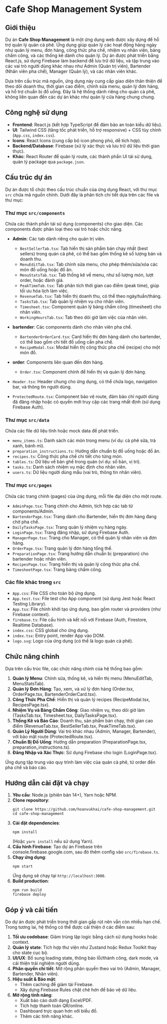 # Cafe Shop Management System

## Giới thiệu

Dự án **Cafe Shop Management** là một ứng dụng web được xây dựng để hỗ trợ quản lý quán cà phê. Ứng dụng giúp quản lý các hoạt động hàng ngày như quản lý menu, đơn hàng, công thức pha chế, nhiệm vụ nhân viên, bảng chấm công, và các thống kê dành cho quản lý. Dự án được phát triển bằng React.js, sử dụng Firebase làm backend để lưu trữ dữ liệu, và tập trung vào các vai trò người dùng khác nhau như Admin (Quản trị viên), Bartender (Nhân viên pha chế), Manager (Quản lý), và các nhân viên khác.

Dựa trên cấu trúc mã nguồn, ứng dụng này cung cấp giao diện thân thiện để theo dõi doanh thu, thời gian cao điểm, chỉnh sửa menu, quản lý đơn hàng, và hỗ trợ chuẩn bị đồ uống. Đây là hệ thống dành riêng cho quán cà phê, không liên quan đến các dự án khác như quản lý cửa hàng chung chung.

## Công nghệ sử dụng

- **Frontend**: React.js (kết hợp TypeScript để đảm bảo an toàn kiểu dữ liệu).
- **UI**: Tailwind CSS (tăng tốc phát triển, hỗ trợ responsive) + CSS tùy chỉnh (`App.css`, `index.css`).
- **Icons**: React Icons (cung cấp bộ icon phong phú, dễ tích hợp).
- **Backend/Database**: Firebase (xử lý xác thực và lưu trữ dữ liệu thời gian thực).
- **Khác**: React Router để quản lý route, các thành phần UI tái sử dụng, quản lý package qua `package.json`.

## Cấu trúc dự án

Dự án được tổ chức theo cấu trúc chuẩn của ứng dụng React, với thư mục `src` chứa mã nguồn chính. Dưới đây là phân tích chi tiết dựa trên các file và thư mục:

### Thư mục `src/components`
Chứa các thành phần tái sử dụng (components) cho giao diện. Các components được phân loại theo vai trò hoặc chức năng.

- **Admin**: Các tab dành riêng cho quản trị viên.
  - `BestSellerTab.tsx`: Tab hiển thị sản phẩm bán chạy nhất (best sellers) trong quán cà phê, có thể bao gồm thống kê số lượng bán và doanh thu.
  - `MenuEditTab.tsx`: Tab chỉnh sửa menu, cho phép thêm/sửa/xóa các món đồ uống hoặc đồ ăn.
  - `MenuStatsTab.tsx`: Tab thống kê về menu, như số lượng món, lượt order, hoặc đánh giá.
  - `PeakTimeTab.tsx`: Tab phân tích thời gian cao điểm (peak time), giúp tối ưu hóa lịch làm việc.
  - `RevenueTab.tsx`: Tab hiển thị doanh thu, có thể theo ngày/tuần/tháng.
  - `TasksTab.tsx`: Tab quản lý nhiệm vụ cho nhân viên.
  - `Timesheet.tsx`: Component quản lý bảng chấm công (timesheet) cho nhân viên.
  - `WorkingHoursTab.tsx`: Tab theo dõi giờ làm việc của nhân viên.

- **bartender**: Các components dành cho nhân viên pha chế.
  - `BartenderOrderCard.tsx`: Card hiển thị đơn hàng dành cho bartender, có thể bao gồm chi tiết đồ uống cần pha chế.
  - `RecipeModal.tsx`: Modal hiển thị công thức pha chế (recipe) cho một món đồ.

- **order**: Components liên quan đến đơn hàng.
  - `Order.tsx`: Component chính để hiển thị và quản lý đơn hàng.

- `Header.tsx`: Header chung cho ứng dụng, có thể chứa logo, navigation bar, và thông tin người dùng.
- `ProtectedRoute.tsx`: Component bảo vệ route, đảm bảo chỉ người dùng đã đăng nhập hoặc có quyền mới truy cập các trang nhất định (sử dụng Firebase Auth).

### Thư mục `src/data`
Chứa các file dữ liệu tĩnh hoặc mock data để phát triển.

- `menu_items.ts`: Danh sách các món trong menu (ví dụ: cà phê sữa, trà xanh, bánh mì).
- `preparation_instructions.ts`: Hướng dẫn chuẩn bị đồ uống hoặc đồ ăn.
- `recipes.ts`: Công thức pha chế chi tiết cho từng món.
- `tables.ts`: Dữ liệu về bàn ghế trong quán (ví dụ: số bàn, vị trí).
- `tasks.ts`: Danh sách nhiệm vụ mặc định cho nhân viên.
- `users.ts`: Dữ liệu người dùng mẫu (vai trò, thông tin nhân viên).

### Thư mục `src/pages`
Chứa các trang chính (pages) của ứng dụng, mỗi file đại diện cho một route.

- `AdminPage.tsx`: Trang chính cho Admin, tích hợp các tab từ components/Admin.
- `BartenderPage.tsx`: Trang dành cho Bartender, hiển thị đơn hàng đang chờ pha chế.
- `DailyTasksPage.tsx`: Trang quản lý nhiệm vụ hàng ngày.
- `LoginPage.tsx`: Trang đăng nhập, sử dụng Firebase Auth.
- `ManagerPage.tsx`: Trang cho Manager, có thể quản lý nhân viên và đơn hàng.
- `OrderPage.tsx`: Trang quản lý đơn hàng tổng thể.
- `PreparationPage.tsx`: Trang hướng dẫn chuẩn bị (preparation) cho bartender hoặc nhân viên.
- `RecipesPage.tsx`: Trang hiển thị và quản lý công thức pha chế.
- `TimesheetPage.tsx`: Trang bảng chấm công.

### Các file khác trong `src`
- `App.css`: File CSS cho toàn bộ ứng dụng.
- `App.test.tsx`: File test cho App component (sử dụng Jest hoặc React Testing Library).
- `App.tsx`: File chính khởi tạo ứng dụng, bao gồm router và providers (như Firebase context).
- `firebase.ts`: File cấu hình và kết nối với Firebase (Auth, Firestore, Realtime Database).
- `index.css`: CSS global cho ứng dụng.
- `index.tsx`: Entry point, render App vào DOM.
- `logo.svg`: Logo của ứng dụng (có thể là logo quán cà phê).

## Chức năng chính

Dựa trên cấu trúc file, các chức năng chính của hệ thống bao gồm:

1. **Quản lý Menu**: Chỉnh sửa, thống kê, và hiển thị menu (MenuEditTab, MenuStatsTab).
2. **Quản lý Đơn Hàng**: Tạo, xem, và xử lý đơn hàng (Order.tsx, OrderPage.tsx, BartenderOrderCard.tsx).
3. **Công Thức Pha Chế**: Hiển thị và quản lý recipes (RecipeModal.tsx, RecipesPage.tsx).
4. **Nhiệm Vụ và Bảng Chấm Công**: Giao nhiệm vụ, theo dõi giờ làm (TasksTab.tsx, Timesheet.tsx, DailyTasksPage.tsx).
5. **Thống Kê và Báo Cáo**: Doanh thu, sản phẩm bán chạy, thời gian cao điểm (RevenueTab.tsx, BestSellerTab.tsx, PeakTimeTab.tsx).
6. **Quản Lý Người Dùng**: Vai trò khác nhau (Admin, Manager, Bartender), với bảo mật route (ProtectedRoute.tsx).
7. **Chuẩn Bị Đồ Uống**: Hướng dẫn preparation (PreparationPage.tsx, preparation_instructions.ts).
8. **Đăng Nhập và Xác Thực**: Sử dụng Firebase cho login (LoginPage.tsx).

Ứng dụng tập trung vào quy trình làm việc của quán cà phê, từ order đến pha chế và báo cáo.

## Hướng dẫn cài đặt và chạy

1. **Yêu cầu**: Node.js (phiên bản 14+), Yarn hoặc NPM.
2. **Clone repository**:
   ```
   git clone https://github.com/hoanvukhai/cafe-shop-management.git
   cd cafe-shop-management
   ```
3. **Cài đặt dependencies**:
   ```
   npm install
   ```
   (Hoặc `yarn install` nếu sử dụng Yarn).
4. **Cấu hình Firebase**: Tạo dự án Firebase trên console.firebase.google.com, sau đó thêm config vào `src/firebase.ts`.
5. **Chạy ứng dụng**:
   ```
   npm start
   ```
   Ứng dụng sẽ chạy tại `http://localhost:3000`.
6. **Build production**:
   ```
   npm run build
   firebase deploy
   ```

## Góp ý và cải tiến
Do dự án được phát triển trong thời gian gấp rút nên vẫn còn nhiều hạn chế. 
Trong tương lai, hệ thống có thể được cải thiện ở các điểm sau:

1. **Tối ưu codebase**: Giảm trùng lặp logic bằng cách sử dụng hooks hoặc context.
2. **Quản lý state**: Tích hợp thư viện như Zustand hoặc Redux Toolkit thay cho state cục bộ.
3. **UI/UX**: Bổ sung loading state, thông báo lỗi/thành công, dark mode, và cải thiện trải nghiệm người dùng.
4. **Phân quyền chi tiết**: Mở rộng phân quyền theo vai trò (Admin, Manager, Bartender, Nhân viên).
5. **Hiệu suất & Bảo mật**:
   - Thêm caching để giảm tải Firebase.
   - Xây dựng Firebase Rules chặt chẽ hơn để bảo vệ dữ liệu.
6. **Mở rộng tính năng**:
   - Xuất báo cáo dưới dạng Excel/PDF.
   - Tích hợp thanh toán QR/online.
   - Dashboard trực quan hơn với biểu đồ.
   - Thêm các tính năng khác.

